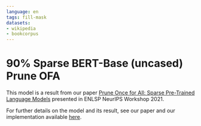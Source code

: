 ```yaml
---
language: en
tags: fill-mask
datasets: 
- wikipedia
- bookcorpus
---
```

# 90% Sparse BERT-Base (uncased) Prune OFA
This model is a result from our paper [Prune Once for All: Sparse Pre-Trained Language Models](https://arxiv.org/abs/2111.05754) presented in ENLSP NeurIPS Workshop 2021.

For further details on the model and its result, see our paper and our implementation available [here](https://github.com/IntelLabs/Model-Compression-Research-Package/tree/main/research/prune-once-for-all).